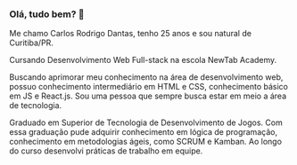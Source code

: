 ### Olá, tudo bem? 👋

Me chamo Carlos Rodrigo Dantas, tenho 25 anos e sou natural de Curitiba/PR.

Cursando Desenvolvimento Web Full-stack na escola NewTab Academy.

Buscando aprimorar meu conhecimento na área de desenvolvimento web, possuo conhecimento intermediário em HTML e CSS, conhecimento básico em JS e React.js. Sou uma pessoa que sempre busca estar em meio a área de tecnologia.

Graduado em Superior de Tecnologia de Desenvolvimento de Jogos. Com essa graduação pude adquirir conhecimento em lógica de programação, conhecimento em metodologias ágeis, como SCRUM e Kamban. Ao longo do curso desenvolvi práticas de trabalho em equipe.
